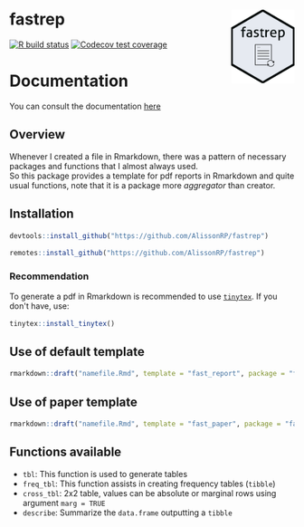 # fastrep <img src='man/figures/fig/Rep.png' align="right" height="130" /></a>

[![R build
status](https://github.com/tidyverse/ggplot2/workflows/R-CMD-check/badge.svg)](https://github.com/AlissonRP/fastrep/actions)
[![Codecov 
test coverage](https://codecov.io/gh/AlissonRP/mypdf1/branch/main/graph/badge.svg)](https://app.codecov.io/gh/AlissonRP/mypdf1?branch=main)



# Documentation

You can consult the documentation [here](https://alissonrp.github.io/mypdf1/)


## Overview
Whenever I created a file in Rmarkdown, there was a pattern of necessary packages and functions that I almost always used.  
So this package provides a template for pdf reports in Rmarkdown and quite usual functions, note that it is a package more *aggregator* than creator.   

## Installation
```r
devtools::install_github("https://github.com/AlissonRP/fastrep")
```

```r
remotes::install_github("https://github.com/AlissonRP/fastrep")
```
### Recommendation
To generate a pdf in Rmarkdown is recommended to use [`tinytex`](https://cran.r-project.org/package=tinytex). If you don't have, use:

```r
tinytex::install_tinytex()
```

## Use of default template
```r
rmarkdown::draft("namefile.Rmd", template = "fast_report", package = "fastrep")
```
## Use of paper template

```r
rmarkdown::draft("namefile.Rmd", template = "fast_paper", package = "fastrep", create_dir = FALSE)
```

## Functions available
* `tbl`: This function is used to generate tables
* `freq_tbl`: This function assists in creating frequency tables (`tibble`) 
* `cross_tbl`: 2x2 table, values can be absolute or marginal rows using argument `marg = TRUE`
* `describe`: Summarize the `data.frame` outputting a `tibble`
